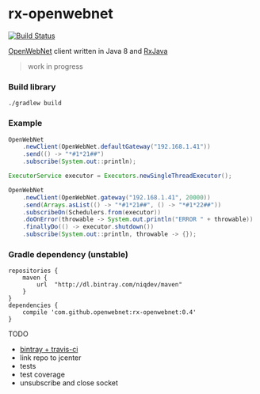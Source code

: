 # rx-openwebnet

[![Build Status](https://travis-ci.org/openwebnet/rx-openwebnet.svg?branch=master)](https://travis-ci.org/openwebnet/rx-openwebnet)

[OpenWebNet](http://www.myopen-legrandgroup.com/resources/own_protocol/default.aspx)
client written in Java 8 and [RxJava](https://github.com/ReactiveX/RxJava)

> work in progress

### Build library
```
./gradlew build
```

### Example
```java
OpenWebNet
    .newClient(OpenWebNet.defaultGateway("192.168.1.41"))
    .send(() -> "*#1*21##")
    .subscribe(System.out::println);

```
```java
ExecutorService executor = Executors.newSingleThreadExecutor();

OpenWebNet
    .newClient(OpenWebNet.gateway("192.168.1.41", 20000))
    .send(Arrays.asList(() -> "*#1*21##", () -> "*#1*22##"))
    .subscribeOn(Schedulers.from(executor))
    .doOnError(throwable -> System.out.println("ERROR " + throwable))
    .finallyDo(() -> executor.shutdown())
    .subscribe(System.out::println, throwable -> {});
```

### Gradle dependency (unstable)
```
repositories {
    maven {
        url  "http://dl.bintray.com/niqdev/maven"
    }
}
dependencies {
    compile 'com.github.openwebnet:rx-openwebnet:0.4'
}
```

TODO
* [bintray + travis-ci](http://docs.travis-ci.com/user/deployment/bintray/)
* link repo to jcenter
* tests
* test coverage
* unsubscribe and close socket
